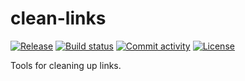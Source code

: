 # clean-links

[![Release](https://img.shields.io/github/v/release/stringertheory/clean-links)](https://img.shields.io/github/v/release/stringertheory/clean-links)
[![Build status](https://img.shields.io/github/actions/workflow/status/stringertheory/clean-links/main.yml?branch=main)](https://github.com/stringertheory/clean-links/actions/workflows/main.yml?query=branch%3Amain)
[![Commit activity](https://img.shields.io/github/commit-activity/m/stringertheory/clean-links)](https://img.shields.io/github/commit-activity/m/stringertheory/clean-links)
[![License](https://img.shields.io/github/license/stringertheory/clean-links)](https://img.shields.io/github/license/stringertheory/clean-links)

Tools for cleaning up links.
